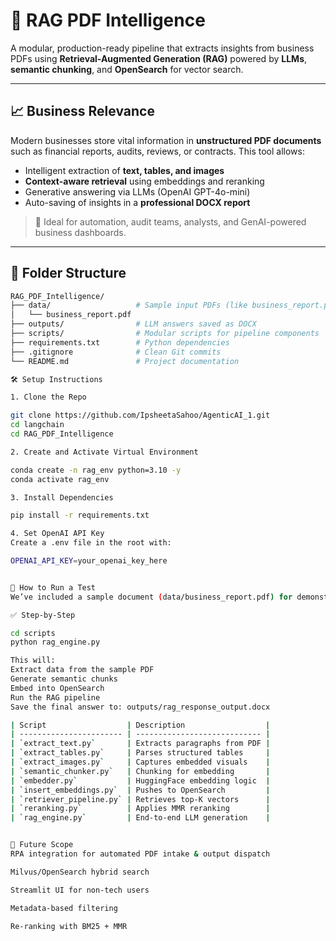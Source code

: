 # 🧠 RAG PDF Intelligence

A modular, production-ready pipeline that extracts insights from business PDFs using **Retrieval-Augmented Generation (RAG)** powered by **LLMs**, **semantic chunking**, and **OpenSearch** for vector search.

---

## 📈 Business Relevance

Modern businesses store vital information in **unstructured PDF documents** such as financial reports, audits, reviews, or contracts. This tool allows:
- Intelligent extraction of **text, tables, and images**
- **Context-aware retrieval** using embeddings and reranking
- Generative answering via LLMs (OpenAI GPT-4o-mini)
- Auto-saving of insights in a **professional DOCX report**

> 🔁 Ideal for automation, audit teams, analysts, and GenAI-powered business dashboards.

---

## 📂 Folder Structure

```bash
RAG_PDF_Intelligence/
├── data/                   # Sample input PDFs (like business_report.pdf)
│   └── business_report.pdf
├── outputs/                # LLM answers saved as DOCX
├── scripts/                # Modular scripts for pipeline components
├── requirements.txt        # Python dependencies
├── .gitignore              # Clean Git commits
└── README.md               # Project documentation

🛠️ Setup Instructions

1. Clone the Repo

git clone https://github.com/IpsheetaSahoo/AgenticAI_1.git
cd langchain
cd RAG_PDF_Intelligence

2. Create and Activate Virtual Environment

conda create -n rag_env python=3.10 -y
conda activate rag_env

3. Install Dependencies

pip install -r requirements.txt

4. Set OpenAI API Key
Create a .env file in the root with:

OPENAI_API_KEY=your_openai_key_here


🧪 How to Run a Test
We’ve included a sample document (data/business_report.pdf) for demonstration.

✅ Step-by-Step

cd scripts
python rag_engine.py

This will:
Extract data from the sample PDF
Generate semantic chunks
Embed into OpenSearch
Run the RAG pipeline
Save the final answer to: outputs/rag_response_output.docx

| Script                  | Description                  |
| ----------------------- | ---------------------------- |
| `extract_text.py`       | Extracts paragraphs from PDF |
| `extract_tables.py`     | Parses structured tables     |
| `extract_images.py`     | Captures embedded visuals    |
| `semantic_chunker.py`   | Chunking for embedding       |
| `embedder.py`           | HuggingFace embedding logic  |
| `insert_embeddings.py`  | Pushes to OpenSearch         |
| `retriever_pipeline.py` | Retrieves top-K vectors      |
| `reranking.py`          | Applies MMR reranking        |
| `rag_engine.py`         | End-to-end LLM generation    |


💼 Future Scope
RPA integration for automated PDF intake & output dispatch

Milvus/OpenSearch hybrid search

Streamlit UI for non-tech users

Metadata-based filtering

Re-ranking with BM25 + MMR


